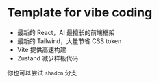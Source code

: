 # Template for vibe coding

- 最新的 React，AI 最擅长的前端框架
- 最新的 Tailwind，大量节省 CSS token
- Vite 提供高速构建
- Zustand 减少样板代码

你也可以尝试 `shadcn` 分支

